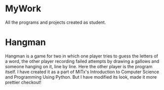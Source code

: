 # MyWork
All the programs and projects created as student.

# Hangman

Hangman is a game for two in which one player tries to guess the letters of a word, the other player recording failed attempts by drawing a gallows and someone hanging on it, line by line.
Here the other player is the program itself. I have created it as a part of MITx's Introduction to Computer Science and Programming Using Python. But I have modified its look, made it more prettier checkout!

